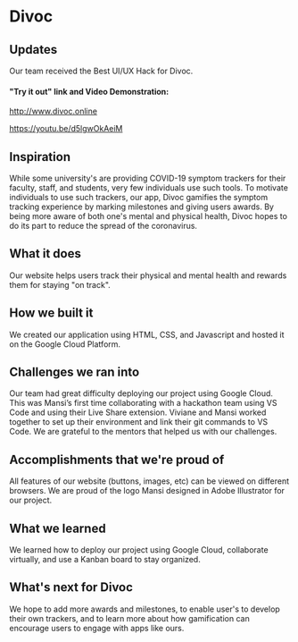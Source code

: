 

# Divoc

## Updates
Our team received the Best UI/UX Hack for Divoc.

#### "Try it out" link and Video Demonstration:
http://www.divoc.online

https://youtu.be/d5lgwOkAeiM


## Inspiration
While some university's are providing COVID-19 symptom trackers for their faculty, staff, and students, very few individuals use such tools. To motivate individuals to use such trackers, our app, Divoc gamifies the symptom tracking experience by marking milestones and giving users awards. By being more aware of both one's mental and physical health, Divoc hopes to do its part to reduce the spread of the coronavirus. 

## What it does
Our website helps users track their physical and mental health and rewards them for staying "on track". 

## How we built it
We created our application using HTML, CSS, and Javascript and hosted it on the Google Cloud Platform.

## Challenges we ran into
Our team had great difficulty deploying our project using Google Cloud. This was Mansi’s first time collaborating with a hackathon team using VS Code and using their Live Share extension. Viviane and Mansi worked together to set up their environment and link their git commands to VS Code. We are grateful to the mentors that helped us with our challenges.

## Accomplishments that we're proud of
All features of our website (buttons, images, etc) can be viewed on different browsers.
We are proud of the logo Mansi designed in Adobe Illustrator for our project. 

## What we learned
We learned how to deploy our project using Google Cloud, collaborate virtually, and use a Kanban board to stay organized. 

## What's next for Divoc
We hope to add more awards and milestones, to enable user's to develop their own trackers, and to learn more about how gamification can encourage users to engage with apps like ours.
